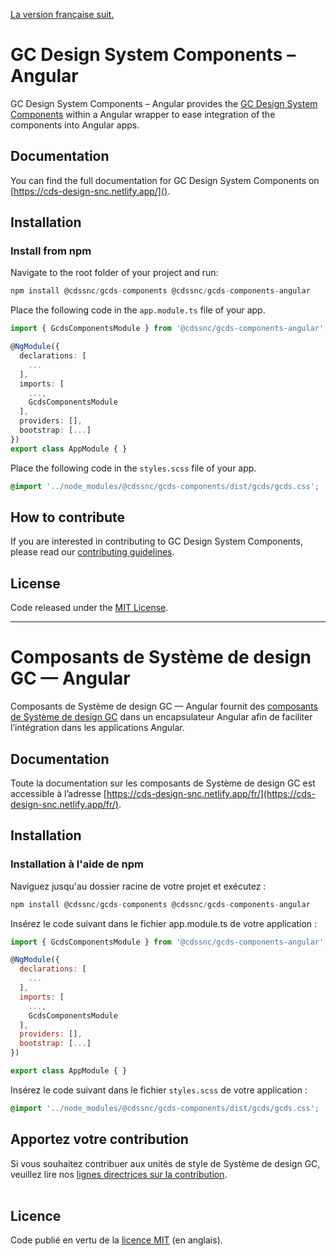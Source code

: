 [La version française suit.](#composants-de-système-de-design-gc-—-web)

# GC Design System Components – Angular

GC Design System Components – Angular provides the [GC Design System Components](https://github.com/cds-snc/gcds-components/tree/main/packages/web) within a Angular wrapper to ease integration of the components into Angular apps.

## Documentation

You can find the full documentation for GC Design System Components on [https://cds-design-snc.netlify.app/]().

## Installation

### Install from npm

Navigate to the root folder of your project and run:

``` js
npm install @cdssnc/gcds-components @cdssnc/gcds-components-angular
```

Place the following code in the `app.module.ts` file of your app.

``` ts
import { GcdsComponentsModule } from '@cdssnc/gcds-components-angular';

@NgModule({
  declarations: [
    ...
  ],
  imports: [
    ...,
    GcdsComponentsModule
  ],
  providers: [],
  bootstrap: [...]
})
export class AppModule { }
```

Place the following code in the `styles.scss` file of your app.

``` css
@import '../node_modules/@cdssnc/gcds-components/dist/gcds/gcds.css';
```

## How to contribute

If you are interested in contributing to GC Design System Components, please read our [contributing guidelines](https://github.com/cds-snc/gcds-components/blob/main/CONTRIBUTING.md).

## License

Code released under the [MIT License](https://github.com/cds-snc/gcds-components/blob/main/LICENSE).

--------

# Composants de Système de design GC — Angular

Composants de Système de design GC — Angular fournit des [composants de Système de design GC](../web/README.md) dans un encapsulateur Angular afin de faciliter l’intégration dans les applications Angular.

## Documentation

Toute la documentation sur les composants de Système de design GC est accessible à l’adresse [https://cds-design-snc.netlify.app/fr/](https://cds-design-snc.netlify.app/fr/).

## Installation

### Installation à l'aide de npm

Naviguez jusqu'au dossier racine de votre projet et exécutez :

``` js
npm install @cdssnc/gcds-components @cdssnc/gcds-components-angular
```

Insérez le code suivant dans le fichier app.module.ts de votre application :

``` js
import { GcdsComponentsModule } from '@cdssnc/gcds-components-angular';

@NgModule({
  declarations: [
    ...
  ],
  imports: [
    ...,
    GcdsComponentsModule
  ],
  providers: [],
  bootstrap: [...]
})

export class AppModule { }
```

Insérez le code suivant dans le fichier `styles.scss` de votre application :

``` css
@import '../node_modules/@cdssnc/gcds-components/dist/gcds/gcds.css';
```

## Apportez votre contribution

Si vous souhaitez contribuer aux unités de style de Système de design GC, veuillez lire nos [lignes directrices sur la contribution](https://github.com/cds-snc/gcds-components/blob/main/CONTRIBUTING.md).
<br/>
<br/>

## Licence

Code publié en vertu de la [licence MIT](https://github.com/cds-snc/gcds-components/blob/main/LICENSE) (en anglais).
